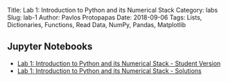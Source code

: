 Title: Lab 1: Introduction to Python and its Numerical Stack
Category: labs
Slug: lab-1
Author: Pavlos Protopapas
Date: 2018-09-06
Tags:  Lists, Dictionaries, Functions, Read Data, NumPy, Pandas, Matplotlib

## Jupyter Notebooks

- [Lab 1: Introduction to Python and its Numerical Stack - Student Version]({filename}notebook/lab1.ipynb)
- [Lab 1: Introduction to Python and its Numerical Stack - Solutions]({filename}notebook/solutions/lab1_solutions.ipynb)


